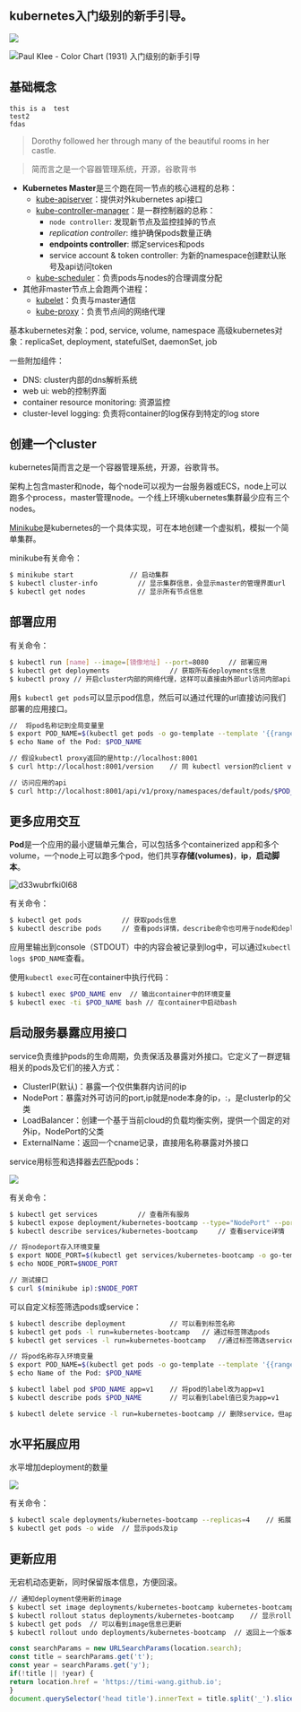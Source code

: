 ## kubernetes入门级别的新手引导。

![](/blog/2021/测试/klee.jpeg)

![Paul Klee - Color Chart (1931) 入门级别的新手引导](/blog/2021/测试/klee.jpeg)

## 基础概念

```callout_😀
this is a  test
test2
fdas
```

> Dorothy followed her through many of the beautiful rooms in her castle.


> 简而言之是一个容器管理系统，开源，谷歌背书

 - **Kubernetes Master**是三个跑在同一节点的核心进程的总称：
     - [kube-apiserver](https://kubernetes.io/docs/admin/kube-apiserver/)：提供对外kubernetes api接口
     - [kube-controller-manager](https://kubernetes.io/docs/admin/kube-controller-manager/)：是一群控制器的总称：
         + `node controller`: 发现新节点及监控挂掉的节点
         + *replication controller*: 维护确保pods数量正确
         + **endpoints controller**: 绑定services和pods
         + service account & token controller: 为新的namespace创建默认账号及api访问token
     - [kube-scheduler](https://kubernetes.io/docs/admin/kube-scheduler/)：负责pods与nodes的合理调度分配
 - 其他非master节点上会跑两个进程：
     + [kubelet](https://kubernetes.io/docs/admin/kubelet/)：负责与master通信
     + [kube-proxy](https://kubernetes.io/docs/admin/kube-proxy/)：负责节点间的网络代理

基本kubernetes对象：pod, service, volume, namespace
高级kubernetes对象：replicaSet, deployment, statefulSet, daemonSet, job

一些附加组件：
 - DNS: cluster内部的dns解析系统
 - web ui: web的控制界面
 - container resource monitoring: 资源监控
 - cluster-level logging: 负责将container的log保存到特定的log store


## 创建一个cluster

kubernetes简而言之是一个容器管理系统，开源，谷歌背书。

架构上包含master和node，每个node可以视为一台服务器或ECS，node上可以跑多个process，master管理node。一个线上环境kubernetes集群最少应有三个nodes。

[Minikube](https://github.com/kubernetes/minikube)是kubernetes的一个具体实现，可在本地创建一个虚拟机，模拟一个简单集群。

minikube有关命令：

```bash
$ minikube start              // 启动集群
$ kubectl cluster-info          // 显示集群信息，会显示master的管理界面url
$ kubectl get nodes             // 显示所有节点信息
```

## 部署应用

有关命令：

```bash
$ kubectl run [name] --image=[镜像地址] --port=8080     // 部署应用
$ kubectl get deployments               // 获取所有deployments信息
$ kubectl proxy // 开启cluster内部的网络代理，这样可以直接由外部url访问内部api
```

用`$ kubectl get pods`可以显示pod信息，然后可以通过代理的url直接访问我们部署的应用接口。

```bash
//  将pod名称记到全局变量里
$ export POD_NAME=$(kubectl get pods -o go-template --template '{{range .items}}{{.metadata.name}}{{"\n"}}{{end}}')
$ echo Name of the Pod: $POD_NAME

// 假设kubectl proxy返回的是http://localhost:8001
$ curl http://localhost:8001/version    // 同 kubectl version的client version

// 访问应用的api
$ curl http://localhost:8001/api/v1/proxy/namespaces/default/pods/$POD_NAME/
```

## 更多应用交互

**Pod**是一个应用的最小逻辑单元集合，可以包括多个containerized app和多个volume，一个node上可以跑多个pod，他们共享**存储(volumes)**，**ip**，**启动脚本**。


![d33wubrfki0l68](https://d33wubrfki0l68.cloudfront.net/5cb72d407cbe2755e581b6de757e0d81760d5b86/a9df9/docs/tutorials/kubernetes-basics/public/images/module_03_nodes.svg)

有关命令：

```bash
$ kubectl get pods          // 获取pods信息
$ kubectl describe pods     // 查看pods详情，describe命令也可用于node和deployments
```

应用里输出到console（STDOUT）中的内容会被记录到log中，可以通过`kubectl logs $POD_NAME`查看。

使用`kubectl exec`可在container中执行代码：

```bash
$ kubectl exec $POD_NAME env  // 输出container中的环境变量
$ kubectl exec -ti $POD_NAME bash // 在container中启动bash
```

## 启动服务暴露应用接口

service负责维护pods的生命周期，负责保活及暴露对外接口。它定义了一群逻辑相关的pods及它们的接入方式：

 - ClusterIP(默认)：暴露一个仅供集群内访问的ip
 - NodePort：暴露对外可访问的port,ip就是node本身的ip，<NodeIp>:<NodePort>，是clusterIp的父类
 - LoadBalancer：创建一个基于当前cloud的负载均衡实例，提供一个固定的对外ip，NodePort的父类
 - ExternalName：返回一个cname记录，直接用名称暴露对外接口

service用标签和选择器去匹配pods：

![](https://d33wubrfki0l68.cloudfront.net/b964c59cdc1979dd4e1904c25f43745564ef6bee/f3351/docs/tutorials/kubernetes-basics/public/images/module_04_labels.svg)

有关命令：

```bash
$ kubectl get services          // 查看所有服务
$ kubectl expose deployment/kubernetes-bootcamp --type="NodePort" --port 8080 // 启动service
$ kubectl describe services/kubernetes-bootcamp     // 查看service详情

// 将nodeport存入环境变量
$ export NODE_PORT=$(kubectl get services/kubernetes-bootcamp -o go-template='{{(index .spec.ports 0).nodePort}}')
$ echo NODE_PORT=$NODE_PORT

// 测试接口
$ curl $(minikube ip):$NODE_PORT
```

可以自定义标签筛选pods或service：

```bash
$ kubectl describe deployment           // 可以看到标签名称
$ kubectl get pods -l run=kubernetes-bootcamp   // 通过标签筛选pods
$ kubectl get services -l run=kubernetes-bootcamp   //通过标签筛选service

// 将pod名称存入环境变量
$ export POD_NAME=$(kubectl get pods -o go-template --template '{{range .items}}{{.metadata.name}}{{"\n"}}{{end}}')
$ echo Name of the Pod: $POD_NAME

$ kubectl label pod $POD_NAME app=v1    // 将pod的label改为app=v1
$ kubectl describe pods $POD_NAME       // 可以看到label值已变为app=v1

$ kubectl delete service -l run=kubernetes-bootcamp // 删除service，但app本身还是在pods里继续跑着的

```

## 水平拓展应用

水平增加deployment的数量

![](https://d33wubrfki0l68.cloudfront.net/30f75140a581110443397192d70a4cdb37df7bfc/b5f56/docs/tutorials/kubernetes-basics/public/images/module_05_scaling2.svg)

有关命令：

```bash
$ kubectl scale deployments/kubernetes-bootcamp --replicas=4    // 拓展replicas到四个
$ kubectl get pods -o wide  // 显示pods及ip
```

## 更新应用

无宕机动态更新，同时保留版本信息，方便回滚。

```bash
// 通知deployment使用新的image
$ kubectl set image deployments/kubernetes-bootcamp kubernetes-bootcamp=jocatalin/kubernetes-bootcamp:v2    
$ kubectl rollout status deployments/kubernetes-bootcamp    // 显示rollout状态
$ kubectl get pods  // 可以看到image信息已更新
$ kubectl rollout undo deployments/kubernetes-bootcamp  // 返回上一个版本
```

```javascript
const searchParams = new URLSearchParams(location.search);
const title = searchParams.get('t');
const year = searchParams.get('y');
if(!title || !year) {
return location.href = 'https://timi-wang.github.io';
}
document.querySelector('head title').innerText = title.split('_').slice(1).join(' ');
```
